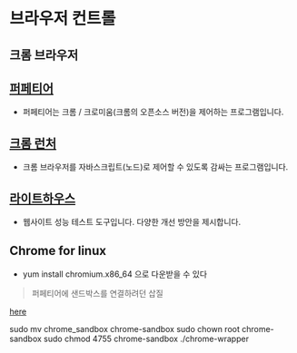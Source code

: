 # 브라우저 컨트롤

## 크롬 브라우저

## [퍼페티어](https://pptr.dev)

* 퍼페티어는 크롬 / 크로미움(크롬의 오픈소스 버전)을 제어하는 프로그램입니다.

## [크롬 런처](https://github.com/GoogleChrome/chrome-launcher)

* 크롬 브라우저를 자바스크립트(노드)로 제어할 수 있도록 감싸는 프로그램입니다.

## [라이트하우스]()

* 웹사이트 성능 테스트 도구입니다. 다양한 개선 방안을 제시합니다.

## Chrome for linux

* yum install chromium.x86_64 으로 다운받을 수 있다




> 퍼페티어에 샌드박스를 연결하려던 삽질

[here](http://commondatastorage.googleapis.com/chromium-browser-continuous/index.html?prefix=Linux_x64/100078/)

sudo mv chrome_sandbox chrome-sandbox
sudo chown root chrome-sandbox
sudo chmod 4755 chrome-sandbox
./chrome-wrapper
